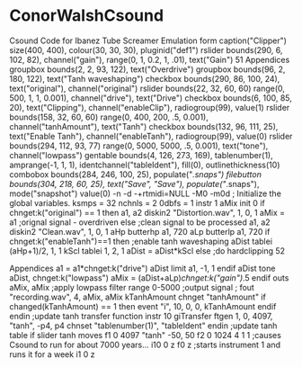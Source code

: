 # ConorWalshCsound
Csound Code for Ibanez Tube Screamer Emulation
<Cabbage>
form caption("Clipper") size(400, 400), colour(30, 30, 30), pluginid("def1")
rslider bounds(290, 6, 102, 82), channel("gain"), range(0, 1, 0.2, 1, .01), text("Gain")
 51
Appendices
 groupbox bounds(2, 2, 93, 122), text("Overdrive")
groupbox bounds(96, 2, 180, 122), text("Tanh waveshaping")
checkbox bounds(290, 86, 100, 24), text("original"), channel("original")
rslider bounds(22, 32, 60, 60) range(0, 500, 1, 1, 0.001), channel("drive"), text("Drive")
checkbox bounds(6, 100, 85, 20), text("Clipping"), channel("enableClip"), radiogroup(99), value(1)
rslider bounds(158, 32, 60, 60) range(0, 400, 200, .5, 0.001), channel("tanhAmount"), text("Tanh") checkbox bounds(132, 96, 111, 25), text("Enable Tanh"), channel("enableTanh"), radiogroup(99), value(0) rslider bounds(294, 112, 93, 77) range(0, 5000, 5000, .5, 0.001), text("tone"), channel("lowpass")
 gentable bounds(4, 126, 273, 169), tablenumber(1), amprange(-1, 1, 1), identchannel("tableIdent"), fill(0), outlinethickness(10)
combobox bounds(284, 246, 100, 25), populate("*.snaps")
filebutton bounds(304, 218, 60, 25), text("Save", "Save"), populate("*.snaps"), mode("snapshot") value(0)
</Cabbage> <CsoundSynthesizer> <CsOptions>
-n -d -+rtmidi=NULL -M0 -m0d </CsOptions> <CsInstruments>
; Initialize the global variables.
ksmps = 32
 nchnls = 2 0dbfs = 1
instr 1
aMix init 0
if chnget:k("original") == 1 then
a1, a2 diskin2 "Distortion.wav", 1, 0, 1 aMix = a1
;orignal signal - overdriven
 else ;clean signal to be processed a1, a2 diskin2 "Clean.wav", 1, 0, 1
aHp butterhp a1, 720
aLp butterlp a1, 720
if chnget:k("enableTanh")==1 then ;enable tanh waveshaping
 aDist tablei (aHp+1)/2, 1, 1 kScl tablei 1, 2, 1
aDist = aDist*kScl
 else ;do hardclipping
 52

Appendices
 a1 = a1*chnget:k("drive")
aDist limit a1, -1, 1 endif
aDist tone aDist, chnget:k("lowpass")
aMix = (aDist+aLp)*chnget:k("gain")*.5 endif
outs aMix, aMix
;apply lowpass filter range 0-5000
;output signal
; fout "recording.wav", 4, aMix, aMix
kTanhAmount chnget "tanhAmount" if changed(kTanhAmount) == 1 then
event "i", 10, 0, 0, kTanhAmount endif
endin
;update tanh transfer function
instr 10
giTransfer ftgen 1, 0, 4097, "tanh", -p4, p4 chnset "tablenumber(1)", "tableIdent"
endin
;update tanh table if slider tanh moves
</CsInstruments>
<CsScore>
f1 0 4097 "tanh" -50, 50
f2 0 1024 4 1 1
;causes Csound to run for about 7000 years... i10 0 z
f0 z
;starts instrument 1 and runs it for a week
i1 0 z
</CsScore> </CsoundSynthesizer>
